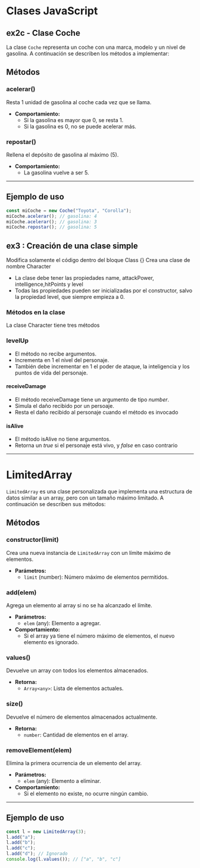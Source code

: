 # Clases JavaScript

## ex2c - Clase Coche

La clase `Coche` representa un coche con una marca, modelo y un nivel de gasolina. A continuación se describen los métodos a implementar:

## Métodos

### acelerar()
Resta 1 unidad de gasolina al coche cada vez que se llama.
- **Comportamiento:**
  - Si la gasolina es mayor que 0, se resta 1.
  - Si la gasolina es 0, no se puede acelerar más.


### repostar()
Rellena el depósito de gasolina al máximo (5).
- **Comportamiento:**
  - La gasolina vuelve a ser 5.

---

## Ejemplo de uso
```js
const miCoche = new Coche("Toyota", "Corolla");
miCoche.acelerar(); // gasolina: 4
miCoche.acelerar(); // gasolina: 3
miCoche.repostar(); // gasolina: 5
```

## ex3 : Creación de una clase simple

Modifica solamente el código dentro del bloque Class {}
Crea una clase de nombre Character

- La clase debe tener las propiedades name, attackPower, intelligence,hitPoints y level
- Todas las propiedades pueden ser inicializadas por el constructor, salvo la propiedad level, que siempre empieza a 0.

### Métodos en la clase

La clase Character tiene tres métodos

### levelUp

- El método no recibe argumentos.
- Incrementa en 1 el nivel del personaje.
- También debe incrementar en 1 el poder de ataque, la inteligencia y los puntos de vida del personaje.

#### receiveDamage

- El método receiveDamage tiene un argumento de tipo _number_.
- Simula el daño recibido por un persoaje.
- Resta el daño recibido al personaje cuando el método es invocado

#### isAlive

- El método isAlive no tiene argumentos.
- Retorna un _true_ si el personaje está vivo, y _false_ en caso contrario

---

# LimitedArray

`LimitedArray` es una clase personalizada que implementa una estructura de datos similar a un array, pero con un tamaño máximo limitado. A continuación se describen sus métodos:

## Métodos

### constructor(limit)
Crea una nueva instancia de `LimitedArray` con un límite máximo de elementos.
- **Parámetros:**
  - `limit` (number): Número máximo de elementos permitidos.

### add(elem)
Agrega un elemento al array si no se ha alcanzado el límite.
- **Parámetros:**
  - `elem` (any): Elemento a agregar.
- **Comportamiento:**
  - Si el array ya tiene el número máximo de elementos, el nuevo elemento es ignorado.

### values()
Devuelve un array con todos los elementos almacenados.
- **Retorna:**
  - `Array<any>`: Lista de elementos actuales.

### size()
Devuelve el número de elementos almacenados actualmente.
- **Retorna:**
  - `number`: Cantidad de elementos en el array.

### removeElement(elem)
Elimina la primera ocurrencia de un elemento del array.
- **Parámetros:**
  - `elem` (any): Elemento a eliminar.
- **Comportamiento:**
  - Si el elemento no existe, no ocurre ningún cambio.

---

## Ejemplo de uso
```js
const l = new LimitedArray(3);
l.add("a");
l.add("b");
l.add("c");
l.add("d"); // Ignorado
console.log(l.values()); // ["a", "b", "c"]
```




